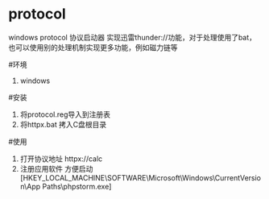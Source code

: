 # protocol
windows protocol   协议启动器   实现迅雷thunder://功能，对于处理使用了bat，也可以使用别的处理机制实现更多功能，例如磁力链等  

#环境
1. windows

#安装
1. 将protocol.reg导入到注册表 
2. 将httpx.bat  拷入C盘根目录 

#使用
1. 打开协议地址  httpx://calc 
2. 注册应用软件 方便启动 [HKEY_LOCAL_MACHINE\SOFTWARE\Microsoft\Windows\CurrentVersion\App Paths\phpstorm.exe]
